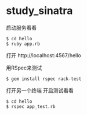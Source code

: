 # study_sinatra

启动服务看看 
```
$ cd hello
$ ruby app.rb
```
打开 http://localhost:4567/hello




用RSpec来测试
```
$ gem install rspec rack-test
```
打开另一个终端 开启测试看看
```
$ cd hello
$ rspec app_test.rb
```
